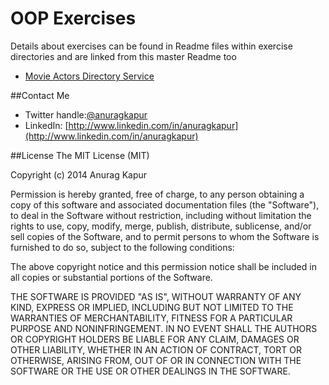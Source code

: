 OOP Exercises
=============
Details about exercises can be found in Readme files within exercise directories and are linked from this master Readme
too

* [Movie Actors Directory Service](Movie-Actors-Directory-Service)

##Contact Me
* Twitter handle:[@anuragkapur][twitterlink]
* LinkedIn: [http://www.linkedin.com/in/anuragkapur](http://www.linkedin.com/in/anuragkapur)

##License
The MIT License (MIT)

Copyright (c) 2014 Anurag Kapur

Permission is hereby granted, free of charge, to any person obtaining a copy
of this software and associated documentation files (the "Software"), to deal
in the Software without restriction, including without limitation the rights
to use, copy, modify, merge, publish, distribute, sublicense, and/or sell
copies of the Software, and to permit persons to whom the Software is
furnished to do so, subject to the following conditions:

The above copyright notice and this permission notice shall be included in all
copies or substantial portions of the Software.

THE SOFTWARE IS PROVIDED "AS IS", WITHOUT WARRANTY OF ANY KIND, EXPRESS OR
IMPLIED, INCLUDING BUT NOT LIMITED TO THE WARRANTIES OF MERCHANTABILITY,
FITNESS FOR A PARTICULAR PURPOSE AND NONINFRINGEMENT. IN NO EVENT SHALL THE
AUTHORS OR COPYRIGHT HOLDERS BE LIABLE FOR ANY CLAIM, DAMAGES OR OTHER
LIABILITY, WHETHER IN AN ACTION OF CONTRACT, TORT OR OTHERWISE, ARISING FROM,
OUT OF OR IN CONNECTION WITH THE SOFTWARE OR THE USE OR OTHER DEALINGS IN THE
SOFTWARE.

[twitterlink]: http://twitter.com/anuragkapur